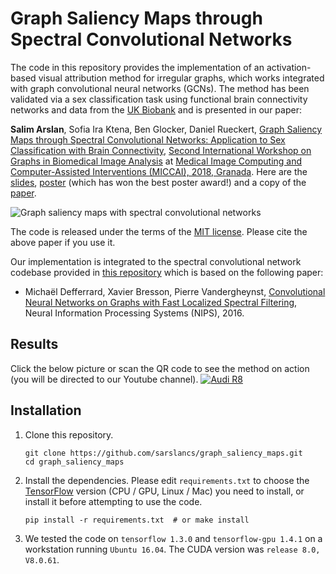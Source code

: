 
# Graph Saliency Maps through Spectral Convolutional Networks

The code in this repository provides the implementation of an activation-based visual attribution method for irregular graphs, which works integrated with graph convolutional neural networks (GCNs). The method has been validated via a sex classification task using functional brain connectivity networks and data from the [UK Biobank](http://www.ukbiobank.ac.uk/) and is presented in our paper: 

**Salim Arslan**, Sofia Ira Ktena, Ben Glocker, Daniel Rueckert, [Graph Saliency Maps through Spectral Convolutional Networks: Application to Sex Classification with Brain Connectivity](https://arxiv.org/abs/1806.01764), [Second International Workshop on Graphs in Biomedical Image Analysis](https://grail-miccai.github.io/) at [Medical Image Computing and Computer-Assisted Interventions (MICCAI), 2018, Granada](https://miccai2018.org/en/Default.asp?). Here are the [slides](#), [poster](https://www.researchgate.net/profile/Salim_Arslan/publication/327751019_Poster/data/5ba24ac945851574f7d66901/arslan-salim-poster-A0.pdf) (which has won the best poster award!) and a copy of the [paper](https://arxiv.org/abs/1806.01764).  

![Graph saliency maps with spectral convolutional networks](http://gdurl.com/HACf)

The code is released under the terms of the [MIT license](https://github.com/sarslancs/graph_saliency_maps/blob/master/licence.txt). Please cite the above paper if you use it.

Our implementation is integrated to the spectral convolutional network codebase provided in [this repository](https://github.com/mdeff) which is based on the following paper:  
 - Michaël Defferrard, Xavier Bresson, Pierre Vandergheynst,  [Convolutional Neural Networks on Graphs with Fast Localized Spectral Filtering](https://arxiv.org/abs/1606.09375), Neural Information Processing Systems (NIPS), 2016.  

## Results
Click the below picture or scan the QR code to see the method on action (you will be directed to our Youtube channel).
[![Audi R8](http://gdurl.com/yHO9G)](https://www.youtube.com/watch?v=F7K-8P-OcRs "Graph saliency maps with spectral convolutional networks")

## Installation
1.  Clone this repository.
	```
    git clone https://github.com/sarslancs/graph_saliency_maps.git
    cd graph_saliency_maps
	```
   
2.  Install the dependencies. Please edit  `requirements.txt`  to choose the [TensorFlow](https://www.tensorflow.org/install/) version (CPU / GPU, Linux / Mac) you need to install, or install it before attempting to use the code. 

	```
	pip install -r requirements.txt  # or make install
	```

3. We tested the code on `tensorflow 1.3.0` and `tensorflow-gpu 1.4.1` on a workstation running `Ubuntu 16.04`. The CUDA version was `release 8.0, V8.0.61`.
